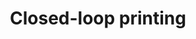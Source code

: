 ---
layout: page
title: Closed-loop printing
description: ongoing project
img: assets/img/airtight_printing.png
redirect: https://arxiv.org/abs/2312.01135
importance: 1
category: Research
---